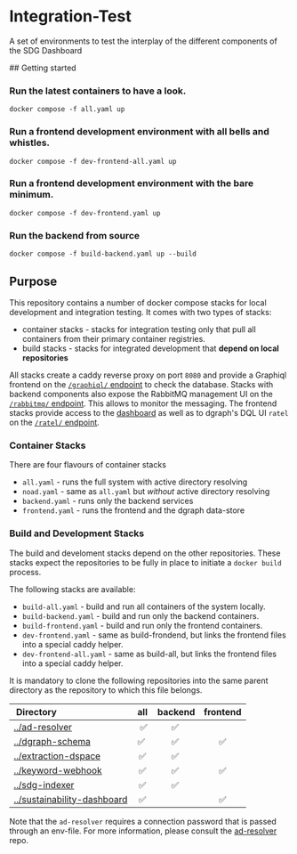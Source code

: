 # Integration-Test

A set of environments to test the interplay of the different components of the SDG Dashboard

## Getting started

### Run the latest containers to have a look. 

```
docker compose -f all.yaml up
```

### Run a frontend development environment with all bells and whistles.

```
docker compose -f dev-frontend-all.yaml up
```

### Run a frontend development environment with the bare minimum.

```
docker compose -f dev-frontend.yaml up
```

### Run the backend from source 

```
docker compose -f build-backend.yaml up --build
```

## Purpose

This repository contains a number of docker compose stacks for local development and integration testing. It comes with two types of stacks: 

- container stacks - stacks for integration testing only that pull all containers from their primary container registries.
- build stacks - stacks for integrated development that **depend on local repositories**

All stacks create a caddy reverse proxy on port `8080` and provide a Graphiql frontend on the [`/graphiql/` endpoint](http://localhost:8080/graphiql/) to check the database. Stacks with backend components also expose the RabbitMQ management UI on the [`/rabbitmq/` endpoint](http://localhost:8080/rabbitmq/). This allows to monitor the messaging. The frontend stacks provide access to the [dashboard](http://localhost:8080/dashboard/) as well as to dgraph's DQL UI `ratel` on the [`/ratel/` endpoint](http://localhost:8080/ratel/).

### Container Stacks

There are four flavours of container stacks

- `all.yaml` - runs the full system with active directory resolving
- `noad.yaml` - same as `all.yaml` but *without* active directory resolving
- `backend.yaml` - runs only the backend services 
- `frontend.yaml` - runs the frontend and the dgraph data-store

### Build and Development Stacks

The build and develoment stacks depend on the other repositories. These stacks expect the repositories to be fully in place to initiate a `docker build` process.

The following stacks are available: 

- `build-all.yaml` - build and run all containers of the system locally. 
- `build-backend.yaml` - build and run only the backend containers. 
- `build-frontend.yaml` - build and run only the frontend containers. 
- `dev-frontend.yaml` - same as build-frondend, but links the frontend files into a special caddy helper.
- `dev-frontend-all.yaml` - same as build-all, but links the frontend files into a special caddy helper.

It is mandatory to clone the following repositories into the same parent directory as the repository to which this file belongs. 

| Directory | all | backend | frontend |
| :--- | :---: | :---: | :---: |
| [../ad-resolver](https://github.com/sustainability-zhaw/ad-resolver) | ✅ | ✅ | | 
| [../dgraph-schema](https://github.com/sustainability-zhaw/dgraph-schema) | ✅ | ✅ | ✅ | 
| [../extraction-dspace](https://github.com/sustainability-zhaw/extraction-dspace) | ✅ | ✅ | | 
| [../keyword-webhook](https://github.com/sustainability-zhaw/keyword-webhook) | ✅ | ✅ | ✅ | 
| [../sdg-indexer](https://github.com/sustainability-zhaw/sdg-indexer) | ✅ | ✅ | | 
| [../sustainability-dashboard](https://github.com/sustainability-zhaw/sustainability-dashboard) | ✅ | | ✅ | 

Note that the `ad-resolver` requires a connection password that is passed through an env-file. For more information, please consult the [ad-resolver](https://github.com/sustainability-zhaw/ad-resolver) repo.

